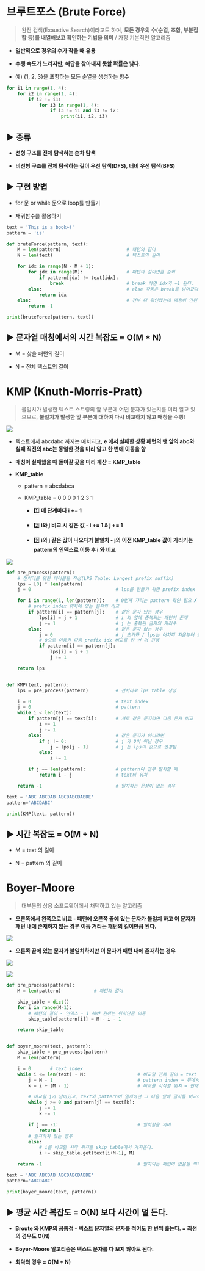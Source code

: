 # 브루트포스 (Brute Force)

> 완전 검색(Exaustive Search)이라고도 하며, **모든 경우의 수(순열, 조합, 부분집합 등)를 내열해보고 확인하는 기법을 의미** / 가장 기본적인 알고리즘

* **일반적으로 경우의 수가 작을 때 유용**

* **수행 속도가 느리지만, 해답을 찾아내지 못할 확률은 낮다.**

* 예) {1, 2, 3}을 포함하는 모든 순열을 생성하는 함수

```python
for i1 in range(1, 4):
    for i2 in range(1, 4):
        if i2 != i1:
            for i3 in range(1, 4):
                if i3 != i1 and i3 != i2:
                    print(i1, i2, i3)
```

## ▶ 종류

* **선형 구조를 전체 탐색하는 순차 탐색**

* **비선형 구조를 전체 탐색하는 깊이 우선 탐색(DFS), 너비 우선 탐색(BFS)**

## ▶ 구현 방법

* for 문 or while 문으로 loop를 만들기

* 재귀함수를 활용하기

```python
text = 'This is a book~!'
pattern = 'is'

def bruteForce(pattern, text):
    M = len(pattern)                        # 패턴의 길이
    N = len(text)                           # 텍스트의 길이

    for idx in range(N - M + 1):            
        for jdx in range(M):                # 패턴의 길이만큼 순회
            if pattern[jdx] != text[idx]:
                break                       # break 하면 idx가 +1 된다.
        else:                               # else 작동은 break를 넘어갔다는 의미 = 패턴이 매칭된 상태
            return idx
    else:                                   # 전부 다 확인했는데 매칭이 안된 경우
        return -1

print(bruteForce(pattern, text))
```

## ▶ 문자열 매칭에서의 시간 복잡도 = O(M * N)

* M = 찾을 패턴의 길이

* N = 전체 텍스트의 길이

# KMP (Knuth-Morris-Pratt)

> 불일치가 발생한 텍스트 스트링의 앞 부분에 어떤 문자가 있는지를 미리 알고 있으므로, **불일치가 발생한 앞 부분에 대하여 다시 비교하지 않고 매칭을 수행!**

![](string_algo_assets/2022-08-15-19-28-52-image.png)

* 텍스트에서 abcdabc 까지는 매치되고, **e 에서 실패한 상황 패턴의 맨 앞의 abc와 실패 직전의 abc는 동일한 것을 미리 알고 한 번에 이동을 함**

* **매칭이 실패했을 때 돌아갈 곳을 미리 계산 = KMP_table**

* **KMP_table**
  
  * pattern = abcdabca
  
  * KMP_table = 0 0 0 0 1 2 3 1
    
    * 1️⃣ **매 단계마다 i += 1**
    
    * 2️⃣ **i와 j 비교 시 같은 값 - i += 1 & j += 1**
    
    * 3️⃣ **i와 j 같은 값이 나오다가 불일치 - j의 이전 KMP_table 값이 가리키는 pattern의 인덱스로 이동 후 i 와 비교**

![](string_algo_assets/2022-08-15-19-55-55-image.png)

```python
def pre_process(pattern):
    # 전처리를 위한 테이블을 작성(LPS Table: Longest prefix suffix)
    lps = [0] * len(pattern)
    j = 0                               # lps를 만들기 위한 prefix index

    for i in range(1, len(pattern)):    # 0번째 자리는 pattern 확인 필요 X
        # prefix index 위치에 있는 문자와 비교
        if pattern[i] == pattern[j]:    # 같은 문자 있는 경우
            lps[i] = j + 1              # i 의 앞에 중복되는 패턴이 존재
            j += 1                      # j 는 중복된 글자의 자리수
        else:                           # 같은 문자 없는 경우
            j = 0                       # j 초기화 / lps는 어차피 처음부터 돌아감
            # 0으로 이동한 다음 prefix idx 비교를 한 번 더 진행
            if pattern[i] == pattern[j]:
                lps[i] = j + 1
                j += 1

    return lps


def KMP(text, pattern):
    lps = pre_process(pattern)          # 전처리로 lps table 생성

    i = 0                               # text index
    j = 0                               # pattern
    while i < len(text):
        if pattern[j] == text[i]:       # 서로 같은 문자라면 다음 문자 비교
            i += 1
            j += 1
        else:                           # 같은 문자가 아니라면
            if j != 0:                  # j 가 0이 아닌 경우
                j = lps[j - 1]          # j 는 lps의 값으로 변경됨
            else:
                i += 1

        if j == len(pattern):           # pattern이 전부 일치할 때
            return i - j                # text의 위치

    return -1                           # 일치하는 문장이 없는 경우

text = 'ABC ABCDAB ABCDABCDABDE'
pattern='ABCDABC'

print(KMP(text, pattern))
```

## ▶ 시간 복잡도 = O(M + N)

* M = text 의 길이

* N = pattern 의 길이

# Boyer-Moore

> 대부분의 상용 소프트웨어에서 채택하고 있는 알고리즘

* **오른쪽에서 왼쪽으로 비교 - 패턴에 오른쪽 끝에 있는 문자가 불일치 하고 이 문자가 패턴 내에 존재하지 않는 경우 이동 거리는 패턴의 길이만큼 된다.**

![](string_algo_assets/2022-08-15-20-08-10-image.png)

* **오른쪽 끝에 있는 문자가 불일치하지만 이 문자가 패턴 내에 존재하는 경우**

![](string_algo_assets/2022-08-15-20-09-37-image.png)

![](string_algo_assets/2022-08-15-20-26-53-image.png)

```python
def pre_process(pattern):
    M = len(pattern)            # 패턴의 길이

    skip_table = dict()
    for i in range(M-1):
        # 패턴의 길이 - 인덱스 - 1 해야 원하는 위치만큼 이동
        skip_table[pattern[i]] = M - i - 1

    return skip_table


def boyer_moore(text, pattern):
    skip_table = pre_process(pattern)
    M = len(pattern)

    i = 0       # text index
    while i <= len(text) - M:                   # 비교할 전체 길이 = text 개수 - pattern의 개수
        j = M - 1                               # pattern index = 뒤에서 비교해야하므로 j를 끝에 index로 설정!
        k = i + (M - 1)                         # 비교를 시작할 위치 = 현재 위치 + M번째 인덱스

        # 비교할 j가 남아있고, text와 pattern이 일치하면 그 다음 앞에 글자를 비교하기 위해 index 감소
        while j >= 0 and pattern[j] == text[k]:
            j -= 1
            k -= 1

        if j == -1:                             # 일치함을 의미
            return i
        # 일치하지 않는 경우
        else:
            # i를 비교할 시작 위치를 skip_table에서 가져온다.
            i += skip_table.get(text[i+M-1], M)

    return -1                                   # 일치되는 패턴이 없음을 의미

text = 'ABC ABCDAB ABCDABCDABDE'
pattern='ABCDABC'

print(boyer_moore(text, pattern))
```

## ▶ 평균 시간 복잡도 = O(N) 보다 시간이 덜 든다.

* **Broute 와 KMP의 공통점 - 텍스트 문자열의 문자를 적어도 한 번씩 훑는다. = 최선의 경우도 O(N)**

* **Boyer-Moore 알고리즘은 텍스트 문자를 다 보지 않아도 된다.**

* **최악의 경우 = O(M * N)**
